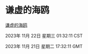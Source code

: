 # 谦虚的海鸥
[谦虚的海鸥](http://219.139.197.168:56308/qxdho/course/base/hotlink/index.php)

2023年 11月 22日 星期三 01:32:11 CST

2023年 11月 21日 星期二 17:32:11 GMT
